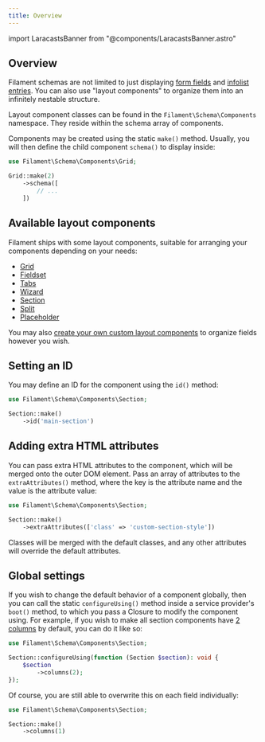 ```yaml
---
title: Overview
---
```

import LaracastsBanner from "@components/LaracastsBanner.astro"

## Overview

<LaracastsBanner
    title="Layouts"
    description="Watch the Rapid Laravel Development with Filament series on Laracasts - it will teach you the basics of customizing the layout of a Filament schema."
    url="https://laracasts.com/series/rapid-laravel-development-with-filament/episodes/6"
    series="rapid-laravel-development"
/>

Filament schemas are not limited to just displaying [form fields](../../forms/fields) and [infolist entries](../../infolists/entries). You can also use "layout components" to organize them into an infinitely nestable structure.

Layout component classes can be found in the `Filament\Schema\Components` namespace. They reside within the schema array of components.

Components may be created using the static `make()` method. Usually, you will then define the child component `schema()` to display inside:

```php
use Filament\Schema\Components\Grid;

Grid::make(2)
    ->schema([
        // ...
    ])
```

## Available layout components

Filament ships with some layout components, suitable for arranging your components depending on your needs:

- [Grid](grid)
- [Fieldset](fieldset)
- [Tabs](tabs)
- [Wizard](wizard)
- [Section](section)
- [Split](split)
- [Placeholder](placeholder)

You may also [create your own custom layout components](custom) to organize fields however you wish.

## Setting an ID

You may define an ID for the component using the `id()` method:

```php
use Filament\Schema\Components\Section;

Section::make()
    ->id('main-section')
```

## Adding extra HTML attributes

You can pass extra HTML attributes to the component, which will be merged onto the outer DOM element. Pass an array of attributes to the `extraAttributes()` method, where the key is the attribute name and the value is the attribute value:

```php
use Filament\Schema\Components\Section;

Section::make()
    ->extraAttributes(['class' => 'custom-section-style'])
```

Classes will be merged with the default classes, and any other attributes will override the default attributes.

## Global settings

If you wish to change the default behavior of a component globally, then you can call the static `configureUsing()` method inside a service provider's `boot()` method, to which you pass a Closure to modify the component using. For example, if you wish to make all section components have [2 columns](grid) by default, you can do it like so:

```php
use Filament\Schema\Components\Section;

Section::configureUsing(function (Section $section): void {
    $section
        ->columns(2);
});
```

Of course, you are still able to overwrite this on each field individually:

```php
use Filament\Schema\Components\Section;

Section::make()
    ->columns(1)
```

